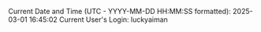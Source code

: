 Current Date and Time (UTC - YYYY-MM-DD HH:MM:SS formatted): 2025-03-01 16:45:02
Current User's Login: luckyaiman
